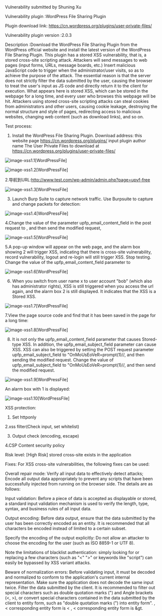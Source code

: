 Vulnerability submitted by Shuning Xu

Vulnerability plugin :WordPress File Sharing Plugin

Plugin download link: https://cn.wordpress.org/plugins/user-private-files/

Vulnerability plugin version :2.0.3

Description :Download the WordPress File Sharing Plugin from the WordPress official website and install the latest version of the WordPress File Sharing Plugin. This plugin has a stored XSS vulnerability, that is, a stored cross-site scripting attack. Attackers will send messages to web pages (input forms, URLs, message boards, etc.) Insert malicious JavaScript code to trigger when the administrator/user visits, so as to achieve the purpose of the attack. The essential reason is that the server does not strictly filter the data submitted by the user, causing the browser to treat the user's input as JS code and directly return it to the client for execution. What appears here is stored XSS, which can be stored in the webpage for a long time, and every user who browses this webpage will be hit. Attackers using stored cross-site scripting attacks can steal cookies from administrators and other users, causing cookie leakage, destroying the normal structure and style of pages, redirecting access to malicious websites, changing web content (such as download links), and so on.

Test process:

1. Install the WordPress File Sharing Plugin.
Download address: this website page https://cn.wordpress.org/plugins/ input plugin author name
The User Private Files to download at https://cn.wordpress.org/plugins/user-private-files/

![image-xss1.1[WordPressFile]](xss1.1[WordPressFile].png)

![image-xss1.2[WordPressFile]](xss1.2[WordPressFile].png)

2.导航到URL:http://www.test.com/wp-admin/admin.php?page=upvf-free

![image-xss1.3[WordPressFile]](xss1.3[WordPressFile].png)

3. Launch Burp Suite to capture network traffic. Use Burpsuite to capture and change packets for detection:

![image-xss1.4[WordPressFile]](xss1.4[WordPressFile].png)

4.Change the value of the parameter upfp_email_content_field in the post request to </TeXtArEa><sCrIpT>alert(2)</ScRiPt>, and then send the modified request,


![image-xss1.5[WordPressFile]](xss1.5[WordPressFile].png)

5.A pop-up window will appear on the web page, and the alarm box showing 2 will trigger XSS, indicating that there is cross-site vulnerability, record vulnerability, logout and re-login will still trigger XSS. Stop testing.
Change the value of the upfp_email_content_field parameter to </TeXtArEa><sCrIpT>alert(2)</ScRiPt>

![image-xss1.6[WordPressFile]](xss1.6[WordPressFile].png)

6. When you switch from user name x to user account "bob" (which also has administrator rights), XSS is still triggered when you access the url again, and the alarm box 2 is still displayed. It indicates that the XSS is a Stored XSS.

![image-xss1.7[WordPressFile]](xss1.7[WordPressFile].png)

7.View the page source code and find that it has been saved in the page for a long time:

![image-xss1.8[WordPressFile]](xss1.8[WordPressFile].png)

8. It is not only the upfp_email_content_field parameter that causes Stored-type XSS. In addition, the upfp_email_subject_field parameter can cause XSS. XSS can also be triggered by setting the POST request parameter upfp_email_subject_field to "OnMoUsEoVeR=prompt(1)//, and then sending the modified request.
Change the value of upfp_email_subject_field to "OnMoUsEoVeR=prompt(1)//, and then send the modified request.

![image-xss1.9[WordPressFile]](xss1.9[WordPressFile].png)

An alarm box with 1 is displayed:

![image-xss1.10[WordPressFile]](xss1.10[WordPressFile].png)

XSS protection:

1. Set httponly

2.xss filter(Check input, set whitelist)

3. Output check (encoding, escape)

4.CSP Content security policy

Risk level: [High Risk] stored cross-site exists in the application

Fixes: For XSS cross-site vulnerabilities, the following fixes can be used:

Overall repair mode: Verify all input data to effectively detect attacks; Encode all output data appropriately to prevent any scripts that have been successfully injected from running on the browser side. The details are as follows:

Input validation: Before a piece of data is accepted as displayable or stored, a standard input validation mechanism is used to verify the length, type, syntax, and business rules of all input data.

Output encoding: Before data output, ensure that the data submitted by the user has been correctly encoded as an entity. It is recommended that all characters be encoded instead of limited to a certain subset.

Specify the encoding of the output explicitly: Do not allow an attacker to choose the encoding for the user (such as ISO 8859-1 or UTF 8).

Note the limitations of blacklist authentication: simply looking for or replacing a few characters (such as "<" ">" or keywords like "script") can easily be bypassed by XSS variant attacks.

Beware of normalization errors: Before validating input, it must be decoded and normalized to conform to the application's current internal representation. Make sure the application does not decode the same input twice. Filter the data submitted by the client. It is recommended to filter out special characters such as double quotation marks (") and Angle brackets (<, >), or convert special characters contained in the data submitted by the client to entity form, such as "double quotation marks (") into entity form". , < corresponding entity form is &lt; , < corresponding entity form is &gt.